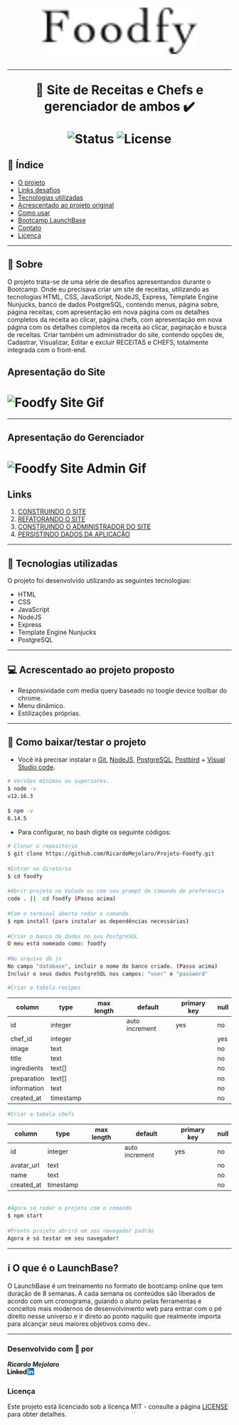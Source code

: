 <h1 align=center>
<img src="public/assets/logo.png" alt="Logo foodfy" width="350px">

---

🚀 Site de Receitas e Chefs e gerenciador de ambos ✔️ <br>

<img src="https://camo.githubusercontent.com/a45bd10a7ea5a30b5665d9869b0ce1324fa90350/68747470733a2f2f696d672e736869656c64732e696f2f62616467652f7374617475732d6163746976652d737563636573732e737667" alt="Status" data-canonical-src="https://img.shields.io/badge/status-active-success.svg" style="max-width:100%;">
<img src="https://camo.githubusercontent.com/890acbdcb87868b382af9a4b1fac507b9659d9bf/68747470733a2f2f696d672e736869656c64732e696f2f62616467652f6c6963656e73652d4d49542d626c75652e737667" alt="License" data-canonical-src="https://img.shields.io/badge/license-MIT-blue.svg" style="max-width:100%;">
</h1>

## 📑️ Índice

- [O projeto](#📝️-Sobre)
- [Links desafios](#📝️-Links)
- [Tecnologias utilizadas](#🚀️-Tecnologias-utilizadas)
- [Acrescentado ao projeto original](#💻️-Acrescentado-ao-projeto-original)
- [Como usar](#💾️-Como-baixar/testar-o-projeto)
- [Bootcamp LaunchBase](#ℹ️-O-que-é-o-LaunchBase)
- [Contato](#-Desenvolvido-com-💙️-por)
- [Licença](#-Licença)

---

## 📝️ Sobre

O projeto trata-se de uma série de desafios apresentandos durante o Bootcamp. 
Onde eu precisava criar um site de receitas, utilizando as tecnologias HTML, CSS, 
JavaScript, NodeJS, Express, Template Engine Nunjucks, banco de dados PostgreSQL,
contendo menus, página sobre, página receitas, com apresentação em nova página 
com os detalhes completos da receita ao clicar, página chefs, com apresentação 
em nova página com os detalhes completos da receita ao clicar, paginação e busca de receitas. 
Criar também um administrador do site, contendo opções de, Cadastrar, Visualizar, Editar e excluir RECEITAS e CHEFS, totalmente integrada com o front-end.

## Apresentação do Site

<h1>
<img src="/public/assets/foodfy-site-com-db.mp4" alt="Foodfy Site Gif">
</h1>

---

## Apresentação do Gerenciador

<h1>
<img src="/public/assets/foodfy-admin-com-db.mp4" alt="Foodfy Site Admin Gif">
</h1>

## Links
<ol>
<li>
<a href="https://github.com/Rocketseat/bootcamp-launchbase-desafios-02/blob/master/desafios/02-foodfy.md">CONSTRUINDO O SITE</a>
</li>
<li>
<a href="https://github.com/Rocketseat/bootcamp-launchbase-desafios-03/blob/master/desafios/03-refatorando-foodfy.md" target="_blank">REFATORANDO O SITE</a>
</li>
<li>
<a href="https://github.com/Rocketseat/bootcamp-launchbase-desafios-04/blob/master/desafios/04-admin-foodfy.md" target="_blank">CONSTRUINDO O ADMINISTRADOR DO SITE</a>
</li>
<li>
<a href="https://github.com/Rocketseat/bootcamp-launchbase-desafios-05/blob/master/desafios/05-persistindo-dados-foodfy.md" target="_blank">PERSISTINDO DADOS DA APLICAÇÃO</a>
</li>
</ol>

---

## 🚀️ Tecnologias utilizadas

O projeto foi desenvolvido utilizando as seguintes tecnologias:

- HTML
- CSS
- JavaScript
- NodeJS
- Express
- Template Engine Nunjucks
- PostgreSQL

---

## 💻️ Acrescentado ao projeto proposto

- Responsividade com media query baseado no toogle device toolbar do chrome.
- Menu dinâmico.
- Estilizações próprias.

---

## 💾️ Como baixar/testar o projeto

- Você irá precisar instalar o [Git](https://git-scm.com/), [NodeJS](https://nodejs.org/pt-br/download/), [PostgreSQL](https://www.postgresql.org/), [Postbird](https://www.electronjs.org/apps/postbird) + [Visual Studio code](https://code.visualstudio.com/).

```bash
# Versões mínimas ou superiores.
$ node -v
v12.16.3

$ npm -v
6.14.5
```

- Para configurar, no bash digite os seguinte códigos:

```bash
# Clonar o repositório
$ git clone https://github.com/RicardoMejolaro/Projeto-Foodfy.git

#Entrar no diretório
$ cd foodfy

#Abrir projeto no VsCode ou com seu prompt de comando de preferência
code . ||  cd foodfy (Passo acima) 

#Com o terminal aberto rodar o comando
$ npm install (para instalar as dependências necessárias)

#Criar o banco de dados no seu PostgreSQL
O meu está nomeado como: foodfy

#No arquivo db.js
No campo "database", incluir o nome do banco criado. (Passo acima)
Incluir o seus dados PostgreSQL nos campos: "user" e "password"

```

```bash
#Criar a tabela recipes
```
 <table>
      <thead>
        <tr>
          <th>column</th>
          <th>type</th>
          <th>max length</th>
          <th>default</th>
          <th>primary key</th>
          <th>null</th>
        </tr>
      </thead>
      <tbody>
          <tr>
            <td>id</td>
            <td>integer</td>
            <td></td>
            <td>auto increment</td>
            <td>yes</td>
            <td>no</td>
          </tr>
          <tr>
            <td>chef_id</td>
            <td>integer</td>
            <td></td>
            <td></td>
            <td></td>
            <td>yes</td>
          </tr>
          <tr>
            <td>image</td>
            <td>text</td>
            <td></td>
            <td></td>
            <td></td>
            <td>no</td>
          </tr>
          <tr>
            <td>title</td>
            <td>text</td>
            <td></td>
            <td></td>
            <td></td>
            <td>no</td>
          </tr>
          <tr>
            <td>ingredients</td>
            <td>text[]</td>
            <td></td>
            <td></td>
            <td></td>
            <td>no</td>
          </tr>
          <tr>
            <td>preparation</td>
            <td>text[]</td>
            <td></td>
            <td></td>
            <td></td>
            <td>no</td>
          </tr>
          <tr>
            <td>information</td>
            <td>text</td>
            <td></td>
            <td></td>
            <td></td>
            <td>no</td>
          </tr>
          <tr>
            <td>created_at</td>
            <td>timestamp</td>
            <td></td>
            <td></td>
            <td></td>
            <td>no</td>
          </tr>
      </tbody>
</table>

```bash
#Criar a tabela chefs
```
 <table>
      <thead>
        <tr>
          <th>column</th>
          <th>type</th>
          <th>max length</th>
          <th>default</th>
          <th>primary key</th>
          <th>null</th>
        </tr>
      </thead>
      <tbody>
          <tr>
            <td>id</td>
            <td>integer</td>
            <td></td>
            <td>auto increment</td>
            <td>yes</td>
            <td>no</td>
          </tr>
          <tr>
            <td>avatar_url</td>
            <td>text</td>
            <td></td>
            <td></td>
            <td></td>
            <td>no</td>
          </tr>
          <tr>
            <td>name</td>
            <td>text</td>
            <td></td>
            <td></td>
            <td></td>
            <td>no</td>
          </tr>
          <tr>
            <td>created_at</td>
            <td>timestamp</td>
            <td></td>
            <td></td>
            <td></td>
            <td>no</td>
          </tr>
      </tbody>
</table>

```bash

#Agora só rodar o projeto com o comando
$ npm start

#Pronto projeto abrirá em seu navegador padrão
Agora é só testar em seu navegador!

```
---

## ℹ️ O que é o LaunchBase?

O LaunchBase é um treinamento no formato de bootcamp online que tem duração de 8 semanas. A cada semana os conteúdos são liberados de acordo com um cronograma, guiando o aluno pelas ferramentas e conceitos mais modernos de desenvolvimento web para entrar com o pé direito nesse universo e ir direto ao ponto naquilo que realmente importa para alcançar seus maiores objetivos como dev..

---

### Desenvolvido com 💙️ por

***Ricardo Mejolaro*** 
<br/> 
<a href="https://www.linkedin.com/in/ricardo-mejolaro/">
<img src="public/assets/linkedin.png">
</a>

### Licença

Este projeto está licenciado sob a licença MIT - consulte a página [LICENSE](https://opensource.org/licenses/MIT) para obter detalhes.

